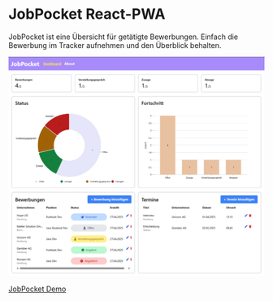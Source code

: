 # JobPocket React-PWA

JobPocket ist eine Übersicht für getätigte Bewerbungen. Einfach die Bewerbung im Tracker aufnehmen und den Überblick behalten.

![JobPocket React-PWA Dashboard](/jobpocket-bewerbungstool-pwa-dashboard.png)

[JobPocket Demo](https://app.haustein.in/jobpocket/)
